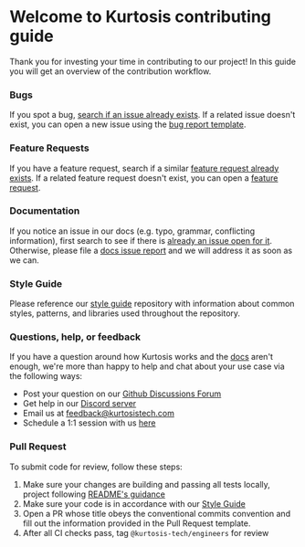 # Welcome to Kurtosis contributing guide

Thank you for investing your time in contributing to our project! In this guide you will get an overview of the contribution workflow.

### Bugs

If you spot a bug, [search if an issue already exists](https://github.com/kurtosis-tech/kurtosis/issues?q=is%3Aissue+is%3Aopen+label%3Abug). If a related issue doesn't exist, you can open a new issue using the [bug report template](https://github.com/kurtosis-tech/kurtosis/issues/new?assignees=&labels=bug&template=bug-report.yml&title=%5Bbug%5D%3A+). 

### Feature Requests

If you have a feature request, search if a similar [feature request already exists](https://github.com/kurtosis-tech/kurtosis/issues?q=is%3Aopen+is%3Aissue+label%3A%22feature+request%22). If a related feature request doesn't exist, you can open a [feature request](https://github.com/kurtosis-tech/kurtosis/issues/new?assignees=&labels=feature+request&template=feature-request.yml&title=%5BFR%5D%3A+). 

### Documentation

If you notice an issue in our docs (e.g. typo, grammar, conflicting information), first search to see if there is [already an issue open for it](https://github.com/kurtosis-tech/kurtosis/issues?q=is%3Aopen+is%3Aissue+label%3Adocs). Otherwise, please file a [docs issue report](https://github.com/kurtosis-tech/kurtosis/issues/new?assignees=leeederek&labels=docs&template=docs-issue.yml&title=%5BDocs%5D%3A+) and we will address it as soon as we can.

### Style Guide

Please reference our [style guide](https://github.com/kurtosis-tech/style-guide) repository with information about common styles, patterns, and libraries used throughout the repository.

### Questions, help, or feedback

If you have a question around how Kurtosis works and the [docs](https://docs.kurtosis.com) aren't enough, we're more than happy to help and chat about your use case via the following ways:
- Post your question on our [Github Discussions Forum](https://github.com/kurtosis-tech/kurtosis/discussions/new?category=q-a)
- Get help in our [Discord server](https://discord.gg/6Jjp9c89z9)
- Email us at [feedback@kurtosistech.com](mailto:feedback@kurtosistech.com)
- Schedule a 1:1 session with us [here](https://calendly.com/d/zgt-f2c-66p/kurtosis-onboarding)

### Pull Request

To submit code for review, follow these steps:

1. Make sure your changes are building and passing all tests locally, project following [README's guidance](./README.md#build-instructions)
2. Make sure your code is in accordance with our [Style Guide](https://github.com/kurtosis-tech/style-guide)
3. Open a PR whose title obeys the conventional commits convention and fill out the information provided in the Pull Request template. 
4. After all CI checks pass, tag `@kurtosis-tech/engineers` for review
